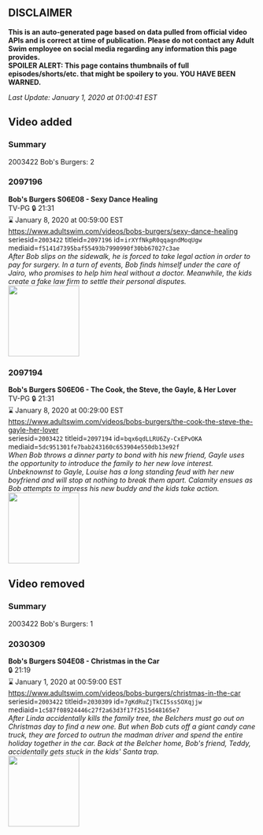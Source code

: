 ## DISCLAIMER
**This is an auto-generated page based on data pulled from official video APIs and is correct at time of publication. Please do not contact any Adult Swim employee on social media regarding any information this page provides.**  
**SPOILER ALERT: This page contains thumbnails of full episodes/shorts/etc. that might be spoilery to you. YOU HAVE BEEN WARNED.**  

_Last Update: January 1, 2020 at 01:00:41 EST_
## Video added
### Summary
2003422 Bob's Burgers: 2  
### 2097196
**Bob's Burgers S06E08 - Sexy Dance Healing**  
TV-PG 🔒 21:31  
⌛ January 8, 2020 at 00:59:00 EST  
https://www.adultswim.com/videos/bobs-burgers/sexy-dance-healing  
seriesid=`2003422` titleid=`2097196` id=`irXYfNkpR0qqagndMoqUgw` mediaid=`f5141d7395baf55493b7990990f30bb67027c3ae`  
_After Bob slips on the sidewalk, he is forced to take legal action in order to pay for surgery. In a turn of events, Bob finds himself under the care of Jairo, who promises to help him heal without a doctor. Meanwhile, the kids create a fake law firm to settle their personal disputes._  
<a href="https://i.cdn.turner.com/adultswim/big/video/sexy-dance-healing/bobsburgers_515_air_cid-2WYDJ_1.jpg"><img src="https://i.cdn.turner.com/adultswim/big/video/sexy-dance-healing/bobsburgers_515_air_cid-2WYDJ_1.jpg" height="144px" /></a>
### 2097194
**Bob's Burgers S06E06 - The Cook, the Steve, the Gayle, & Her Lover**  
TV-PG 🔒 21:31  
⌛ January 8, 2020 at 00:29:00 EST  
https://www.adultswim.com/videos/bobs-burgers/the-cook-the-steve-the-gayle-her-lover  
seriesid=`2003422` titleid=`2097194` id=`bqx6qdLLRU6Zy-CxEPvOKA` mediaid=`5dc951301fe7bab243160c653904e550db13e92f`  
_When Bob throws a dinner party to bond with his new friend, Gayle uses the opportunity to introduce the family to her new love interest. Unbeknownst to Gayle, Louise has a long standing feud with her new boyfriend and will stop at nothing to break them apart. Calamity ensues as Bob attempts to impress his new buddy and the kids take action._  
<a href="https://i.cdn.turner.com/adultswim/big/video/the-cook-the-steve-the-gayle-her-lover/bobsburgers_512_air_cid-2WX47.jpg"><img src="https://i.cdn.turner.com/adultswim/big/video/the-cook-the-steve-the-gayle-her-lover/bobsburgers_512_air_cid-2WX47.jpg" height="144px" /></a>
## Video removed
### Summary
2003422 Bob's Burgers: 1  
### 2030309
**Bob's Burgers S04E08 - Christmas in the Car**  
 🔒 21:19  
⌛ January 1, 2020 at 00:59:00 EST  
https://www.adultswim.com/videos/bobs-burgers/christmas-in-the-car  
seriesid=`2003422` titleid=`2030309` id=`7gKdRuZjTkCI5ssSOXqjjw` mediaid=`1c587f08924446c27f2a63d3f17f2515d48165e7`  
_After Linda accidentally kills the family tree, the Belchers must go out on Christmas day to find a new one. But when Bob cuts off a giant candy cane truck, they are forced to outrun the madman driver and spend the entire holiday together in the car. Back at the Belcher home, Bob's friend, Teddy, accidentally gets stuck in the kids' Santa trap._  
<a href="https://i.cdn.turner.com/adultswim/big/image-upload/thumbnails/thumb-2_image-15242349427221.jpg"><img src="https://i.cdn.turner.com/adultswim/big/image-upload/thumbnails/thumb-2_image-15242349427221.jpg" height="144px" /></a>
